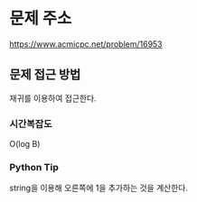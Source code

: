 # 문제 주소

https://www.acmicpc.net/problem/16953

## 문제 접근 방법

재귀를 이용하여 접근한다.

### 시간복잡도

O(log B)

### Python Tip

string을 이용해 오른쪽에 1을 추가하는 것을 계산한다.
